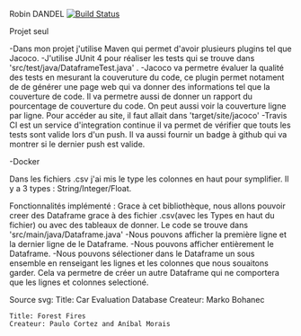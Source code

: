Robin DANDEL
[![Build Status](https://travis-ci.com/RobinDandel/DataAnalysisLibrary.svg?token=e4mRizEpTxFhvvM9ZN4Z&branch=master)](https://travis-ci.com/RobinDandel/DataAnalysisLibrary)

Projet seul


-Dans mon projet j'utilise Maven qui permet d'avoir plusieurs plugins tel que Jacoco.
-J'utilise JUnit 4 pour réaliser les tests qui se trouve dans 'src/test/java/DataframeTest.java' .
-Jacoco va permetre évaluer la qualité des tests en mesurant la couveruture du code, ce plugin permet notament de de
 générer une page web qui va donner des informations tel que la couverture de code. Il va permetre aussi de donner un
 rapport du pourcentage de couverture du code. On peut aussi voir la couverture ligne par ligne. Pour accéder au site,
 il faut allait dans 'target/site/jacoco'
-Travis CI est un service d'integration continue il va permet de vérifier que touts les tests sont valide lors d'un push.
 Il va aussi fournir un badge à github qui va montrer si le dernier push est valide.

-Docker





Dans les fichiers .csv j'ai mis le type les colonnes en haut pour symplifier. Il y a 3 types : String/Integer/Float.

Fonctionnalités implémenté :
Grace à cet bibliothèque, nous allons pouvoir creer des Dataframe grace à des fichier .csv(avec les Types en haut du
 fichier) ou avec des tableaux de donner. Le code se trouve dans 'src/main/java/Dataframe.java'
-Nous pouvons afficher la première ligne et la dernier ligne de le Dataframe.
-Nous pouvons afficher entièrement le Dataframe.
-Nous pouvons sélectioner dans le Dataframe un sous ensemble en renseigant les lignes et les colonnes que nous souaitons garder.
Cela va permetre de créer un autre Dataframe qui ne comportera que les lignes et colonnes selectioné.






Source svg:
    Title: Car Evaluation Database
    Createur: Marko Bohanec

    Title: Forest Fires
    Createur: Paulo Cortez and Aníbal Morais

